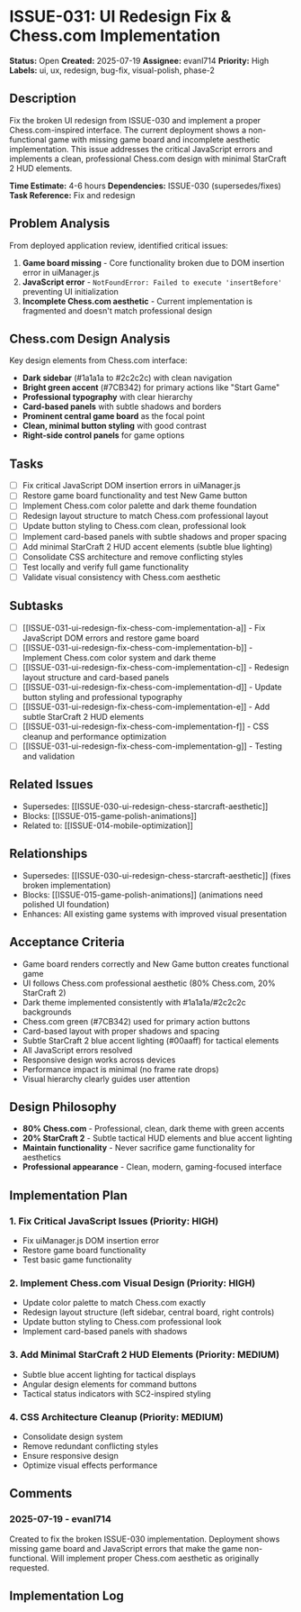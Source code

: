 # ISSUE-031: UI Redesign Fix & Chess.com Implementation

**Status:** Open
**Created:** 2025-07-19
**Assignee:** evanl714
**Priority:** High
**Labels:** ui, ux, redesign, bug-fix, visual-polish, phase-2

## Description

Fix the broken UI redesign from ISSUE-030 and implement a proper Chess.com-inspired interface. The current deployment shows a non-functional game with missing game board and incomplete aesthetic implementation. This issue addresses the critical JavaScript errors and implements a clean, professional Chess.com design with minimal StarCraft 2 HUD elements.

**Time Estimate:** 4-6 hours
**Dependencies:** ISSUE-030 (supersedes/fixes)
**Task Reference:** Fix and redesign

## Problem Analysis

From deployed application review, identified critical issues:
1. **Game board missing** - Core functionality broken due to DOM insertion error in uiManager.js
2. **JavaScript error** - `NotFoundError: Failed to execute 'insertBefore'` preventing UI initialization  
3. **Incomplete Chess.com aesthetic** - Current implementation is fragmented and doesn't match professional design

## Chess.com Design Analysis

Key design elements from Chess.com interface:
- **Dark sidebar** (#1a1a1a to #2c2c2c) with clean navigation
- **Bright green accent** (#7CB342) for primary actions like "Start Game"
- **Professional typography** with clear hierarchy  
- **Card-based panels** with subtle shadows and borders
- **Prominent central game board** as the focal point
- **Clean, minimal button styling** with good contrast
- **Right-side control panels** for game options

## Tasks

- [ ] Fix critical JavaScript DOM insertion errors in uiManager.js
- [ ] Restore game board functionality and test New Game button
- [ ] Implement Chess.com color palette and dark theme foundation
- [ ] Redesign layout structure to match Chess.com professional layout
- [ ] Update button styling to Chess.com clean, professional look
- [ ] Implement card-based panels with subtle shadows and proper spacing
- [ ] Add minimal StarCraft 2 HUD accent elements (subtle blue lighting)
- [ ] Consolidate CSS architecture and remove conflicting styles
- [ ] Test locally and verify full game functionality
- [ ] Validate visual consistency with Chess.com aesthetic

## Subtasks

- [ ] [[ISSUE-031-ui-redesign-fix-chess-com-implementation-a]] - Fix JavaScript DOM errors and restore game board
- [ ] [[ISSUE-031-ui-redesign-fix-chess-com-implementation-b]] - Implement Chess.com color system and dark theme
- [ ] [[ISSUE-031-ui-redesign-fix-chess-com-implementation-c]] - Redesign layout structure and card-based panels
- [ ] [[ISSUE-031-ui-redesign-fix-chess-com-implementation-d]] - Update button styling and professional typography
- [ ] [[ISSUE-031-ui-redesign-fix-chess-com-implementation-e]] - Add subtle StarCraft 2 HUD elements
- [ ] [[ISSUE-031-ui-redesign-fix-chess-com-implementation-f]] - CSS cleanup and performance optimization
- [ ] [[ISSUE-031-ui-redesign-fix-chess-com-implementation-g]] - Testing and validation

## Related Issues

- Supersedes: [[ISSUE-030-ui-redesign-chess-starcraft-aesthetic]]
- Blocks: [[ISSUE-015-game-polish-animations]]
- Related to: [[ISSUE-014-mobile-optimization]]

## Relationships

- Supersedes: [[ISSUE-030-ui-redesign-chess-starcraft-aesthetic]] (fixes broken implementation)
- Blocks: [[ISSUE-015-game-polish-animations]] (animations need polished UI foundation)
- Enhances: All existing game systems with improved visual presentation

## Acceptance Criteria

- Game board renders correctly and New Game button creates functional game
- UI follows Chess.com professional aesthetic (80% Chess.com, 20% StarCraft 2)
- Dark theme implemented consistently with #1a1a1a/#2c2c2c backgrounds
- Chess.com green (#7CB342) used for primary action buttons
- Card-based layout with proper shadows and spacing
- Subtle StarCraft 2 blue accent lighting (#00aaff) for tactical elements
- All JavaScript errors resolved
- Responsive design works across devices
- Performance impact is minimal (no frame rate drops)
- Visual hierarchy clearly guides user attention

## Design Philosophy

- **80% Chess.com** - Professional, clean, dark theme with green accents
- **20% StarCraft 2** - Subtle tactical HUD elements and blue accent lighting  
- **Maintain functionality** - Never sacrifice game functionality for aesthetics
- **Professional appearance** - Clean, modern, gaming-focused interface

## Implementation Plan

### 1. Fix Critical JavaScript Issues (Priority: HIGH)
- Fix uiManager.js DOM insertion error
- Restore game board functionality
- Test basic game functionality

### 2. Implement Chess.com Visual Design (Priority: HIGH)  
- Update color palette to match Chess.com exactly
- Redesign layout structure (left sidebar, central board, right controls)
- Update button styling to Chess.com professional look
- Implement card-based panels with shadows

### 3. Add Minimal StarCraft 2 HUD Elements (Priority: MEDIUM)
- Subtle blue accent lighting for tactical displays
- Angular design elements for command buttons
- Tactical status indicators with SC2-inspired styling

### 4. CSS Architecture Cleanup (Priority: MEDIUM)
- Consolidate design system
- Remove redundant conflicting styles
- Ensure responsive design
- Optimize visual effects performance

## Comments

### 2025-07-19 - evanl714

Created to fix the broken ISSUE-030 implementation. Deployment shows missing game board and JavaScript errors that make the game non-functional. Will implement proper Chess.com aesthetic as originally requested.

## Implementation Log

<!-- Implementation work will be logged here as development progresses -->